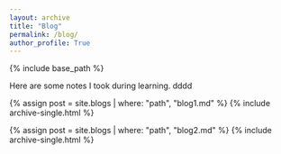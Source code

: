 ```yaml
---
layout: archive
title: "Blog"
permalink: /blog/
author_profile: True
---
```


{% include base_path %}

Here are some notes I took during learning. dddd

{% assign post = site.blogs | where: "path", "blog1.md" %}
{% include archive-single.html %}

{% assign post = site.blogs | where: "path", "blog2.md" %}
{% include archive-single.html %}